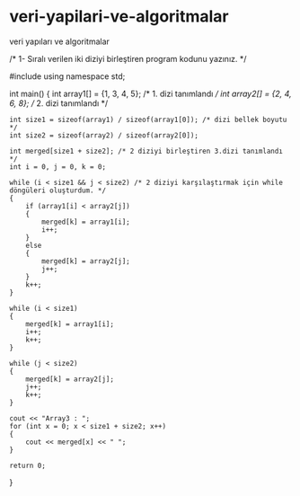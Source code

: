 # veri-yapilari-ve-algoritmalar
veri yapıları ve algoritmalar

/* 1- Sıralı verilen iki diziyi birleştiren program kodunu yazınız. */


#include <iostream>
using namespace std;

int main()
{
    int array1[] = {1, 3, 4, 5}; /* 1. dizi tanımlandı */
    int array2[] = {2, 4, 6, 8}; /* 2. dizi tanımlandı */

    int size1 = sizeof(array1) / sizeof(array1[0]); /* dizi bellek boyutu */
    int size2 = sizeof(array2) / sizeof(array2[0]);

    int merged[size1 + size2]; /* 2 diziyi birleştiren 3.dizi tanımlandı */
    int i = 0, j = 0, k = 0;

    while (i < size1 && j < size2) /* 2 diziyi karşılaştırmak için while döngüleri oluşturdum. */
    {
        if (array1[i] < array2[j])
        {
            merged[k] = array1[i];
            i++;
        }
        else
        {
            merged[k] = array2[j];
            j++;
        }
        k++;
    }

    while (i < size1)
    {
        merged[k] = array1[i];
        i++;
        k++;
    }

    while (j < size2)
    {
        merged[k] = array2[j];
        j++;
        k++;
    }

    cout << "Array3 : ";
    for (int x = 0; x < size1 + size2; x++)
    {
        cout << merged[x] << " ";
    }

    return 0;
}

